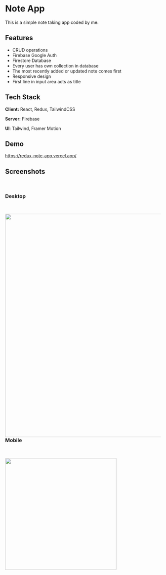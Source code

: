
# Note App

This is a simple note taking app coded by me.


## Features

- CRUD operations
- Firebase Google Auth
- Firestore Database
- Every user has own collection in database
- The most recently added or updated note comes first
- Responsive design
- First line in input area acts as title


## Tech Stack

**Client:** React, Redux, TailwindCSS

**Server:** Firebase

**UI**: Tailwind, Framer Motion


## Demo

https://redux-note-app.vercel.app/


## Screenshots

<br/>

### Desktop

<br/>

<p><img src="https://cdn.discordapp.com/attachments/983243591180763136/1014135226714292234/42.gif" align="left" width="720" ></p>

<br/>

### Mobile

<br/>

<a href="https://redux-note-app.vercel.app/"><img src="https://cdn.discordapp.com/attachments/983243591180763136/1014135270691581982/43.gif" align="left" width="360" ></a>


